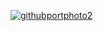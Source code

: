 <a href="https://pocostud.io/james">![githubportphoto2](https://user-images.githubusercontent.com/3740593/156060751-800bab7a-c9d9-4de5-89c8-a265a0069686.png)

  </a>
